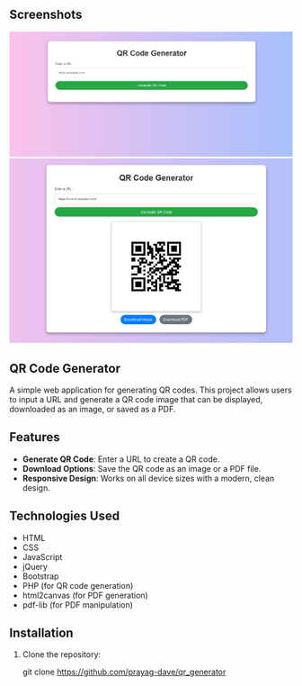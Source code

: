 ## Screenshots
![Screenshot of the QR Code Generator](images/main_page.png)
![Another Screenshot](images/result.png)
## QR Code Generator

A simple web application for generating QR codes. This project allows users to input a URL and generate a QR code image that can be displayed, downloaded as an image, or saved as a PDF.

## Features

- **Generate QR Code**: Enter a URL to create a QR code.
- **Download Options**: Save the QR code as an image or a PDF file.
- **Responsive Design**: Works on all device sizes with a modern, clean design.

## Technologies Used

- HTML
- CSS
- JavaScript
- jQuery
- Bootstrap
- PHP (for QR code generation)
- html2canvas (for PDF generation)
- pdf-lib (for PDF manipulation)

## Installation

1. Clone the repository:

   git clone https://github.com/prayag-dave/qr_generator
